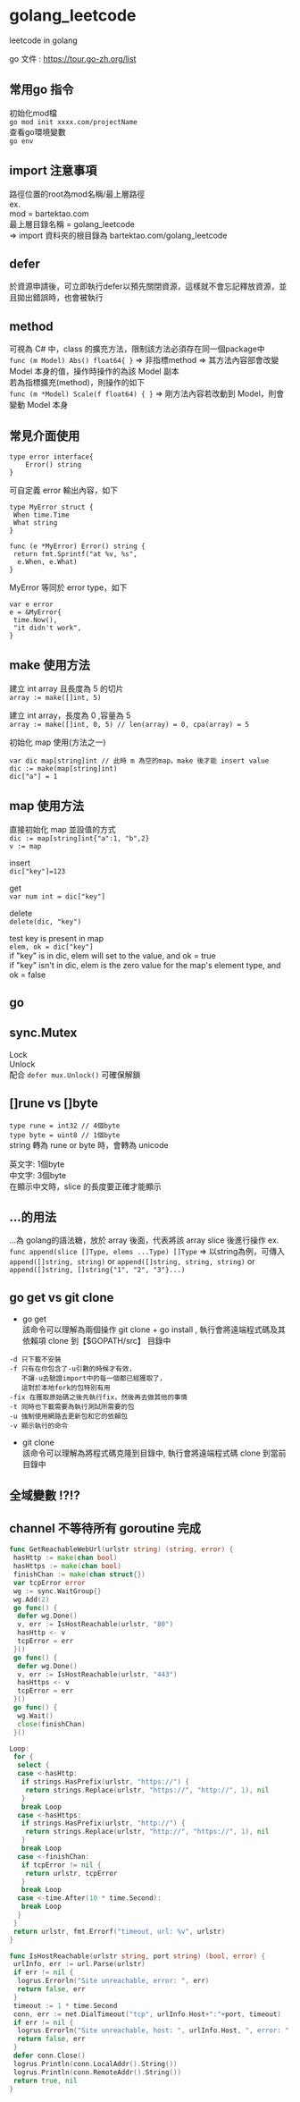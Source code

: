 # golang_leetcode

leetcode in golang  

go 文件 : <https://tour.go-zh.org/list>  

## 常用go 指令

初始化mod檔  
`go mod init xxxx.com/projectName`  
查看go環境變數  
`go env`  

## import 注意事項

路徑位置的root為mod名稱/最上層路徑  
ex.  
mod = bartektao.com  
最上層目錄名稱 = golang_leetcode  
=> import 資料夾的根目錄為 bartektao.com/golang_leetcode

## defer

於資源申請後，可立即執行defer以預先關閉資源，這樣就不會忘記釋放資源，並且拋出錯誤時，也會被執行  

## method

可視為 C# 中，class 的擴充方法，限制該方法必須存在同一個package中  
`func (m Model) Abs() float64{ }` => 非指標method => 其方法內容部會改變 Model 本身的值，操作時操作的為該 Model 副本  
若為指標擴充(method)，則操作的如下  
`func (m *Model) Scale(f float64) { }` => 剛方法內容若改動到 Model，則會變動 Model 本身  

## 常見介面使用

```
type error interface{
    Error() string
}
```

可自定義 error 輸出內容，如下  

```
type MyError struct {
 When time.Time
 What string
}

func (e *MyError) Error() string {
 return fmt.Sprintf("at %v, %s",
  e.When, e.What)
}
```

MyError 等同於 error type，如下  

```
var e error
e = &MyError{
 time.Now(),
 "it didn't work",
}
```

## make 使用方法

建立 int array 且長度為 5 的切片  
`array := make([]int, 5)`  

建立 int array，長度為 0 ,容量為 5  
`array := make([]int, 0, 5) // len(array) = 0, cpa(array) = 5`  

初始化 map 使用(方法之一)

```
var dic map[string]int // 此時 m 為空的map，make 後才能 insert value
dic := make(map[string]int) 
dic["a"] = 1
```

## map 使用方法

直接初始化 map 並設值的方式  
`dic := map[string]int{"a":1, "b",2}`  
`v := map`  

insert  
`dic["key"]=123`  

get  
`var num int = dic["key"]`  

delete  
`delete(dic, "key")`  

test key is present in map  
`elem, ok = dic["key"]`  
if "key" is in dic, elem will set to the value, and ok = true  
if "key" isn't in dic, elem is the zero value for the map's element type, and ok = false  

## go

## sync.Mutex

Lock  
Unlock  
配合 `defer mux.Unlock()` 可確保解鎖  

## []rune vs []byte

`type rune = int32 // 4個byte`  
`type byte = uint8 // 1個byte`  
string 轉為 rune or byte 時，會轉為 unicode  

英文字: 1個byte  
中文字: 3個byte  
在顯示中文時，slice 的長度要正確才能顯示  

## ...的用法

...為 golang的語法糖，放於 array 後面，代表將該 array slice 後進行操作
ex. `func append(slice []Type, elems ...Type) []Type` => 以string為例，可傳入 `append([]string, string)` or `append([]string, string, string)` or `append([]string, []string{"1", "2", "3"}...)`

## go get vs git clone

* go get  
該命令可以理解為兩個操作 git clone + go install , 執行會將遠端程式碼及其依賴項 clone 到【$GOPATH/src】 目錄中  

```
-d 只下載不安裝
-f 只有在你包含了-u引數的時候才有效，
   不讓-u去驗證import中的每一個都已經獲取了，
   這對於本地fork的包特別有用
-fix 在獲取原始碼之後先執行fix，然後再去做其他的事情
-t 同時也下載需要為執行測試所需要的包
-u 強制使用網路去更新包和它的依賴包
-v 顯示執行的命令
```  

* git clone  
該命令可以理解為將程式碼克隆到目錄中, 執行會將遠端程式碼 clone 到當前目錄中

## 全域變數 !?!?

## channel 不等待所有 goroutine 完成

```go
func GetReachableWebUrl(urlstr string) (string, error) {
 hasHttp := make(chan bool)
 hasHttps := make(chan bool)
 finishChan := make(chan struct{})
 var tcpError error
 wg := sync.WaitGroup{}
 wg.Add(2)
 go func() {
  defer wg.Done()
  v, err := IsHostReachable(urlstr, "80")
  hasHttp <- v
  tcpError = err
 }()
 go func() {
  defer wg.Done()
  v, err := IsHostReachable(urlstr, "443")
  hasHttps <- v
  tcpError = err
 }()
 go func() {
  wg.Wait()
  close(finishChan)
 }()

Loop:
 for {
  select {
  case <-hasHttp:
   if strings.HasPrefix(urlstr, "https://") {
    return strings.Replace(urlstr, "https://", "http://", 1), nil
   }
   break Loop
  case <-hasHttps:
   if strings.HasPrefix(urlstr, "http://") {
    return strings.Replace(urlstr, "http://", "https://", 1), nil
   }
   break Loop
  case <-finishChan:
   if tcpError != nil {
    return urlstr, tcpError
   }
   break Loop
  case <-time.After(10 * time.Second):
   break Loop
  }
 }
 return urlstr, fmt.Errorf("timeout, url: %v", urlstr)
}

func IsHostReachable(urlstr string, port string) (bool, error) {
 urlInfo, err := url.Parse(urlstr)
 if err != nil {
  logrus.Errorln("Site unreachable, error: ", err)
  return false, err
 }
 timeout := 1 * time.Second
 conn, err := net.DialTimeout("tcp", urlInfo.Host+":"+port, timeout)
 if err != nil {
  logrus.Errorln("Site unreachable, host: ", urlInfo.Host, ", error: ", err)
  return false, err
 }
 defer conn.Close()
 logrus.Println(conn.LocalAddr().String())
 logrus.Println(conn.RemoteAddr().String())
 return true, nil
}
```

